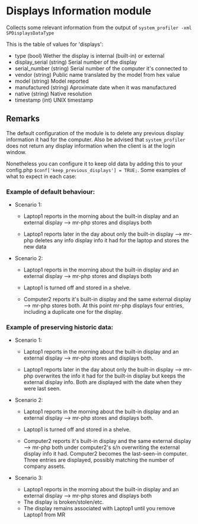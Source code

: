 Displays Information module
==============

Collects some relevant information from the output of `system_profiler -xml SPDisplaysDataType`

This is the table of values for 'displays':

* type (bool) Wether the display is internal (built-in) or external
* display_serial (string) Serial number of the display
* serial_number (string) Serial number of the computer it's connected to
* vendor (string) Public name translated by the model from hex value
* model (string) Model reported
* manufactured (string) Aproximate date when it was manufactured
* native (string) Native resolution
* timestamp (int) UNIX timestamp

Remarks
---

The default configuration of the module is to delete any previous display information it had for the computer. Also be advised that `system_profiler` does not return any display information when the client is at the login window.

Nonetheless you can configure it to keep old data by adding this to your config.php `$conf['keep_previous_displays'] = TRUE;`. Some examples of what to expect in each case:

### Example of default behaviour:

* Scenario 1:
  * Laptop1 reports in the morning about the built-in display and an external display --> mr-php stores and displays both

  * Laptop1 reports later in the day about only the built-in display --> mr-php deletes any info display info it had for the laptop and stores the new data
* Scenario 2:
  * Laptop1 reports in the morning about the built-in display and an external display --> mr-php stores and displays both

  * Laptop1 is turned off and stored in a shelve.

  * Computer2 reports it's built-in display and the same external display --> mr-php stores both. At this point mr-php displays four entries, including a duplicate one for the display.

### Example of preserving historic data:

* Scenario 1:
  * Laptop1 reports in the morning about the built-in display and an external display --> mr-php stores and displays both.

  * Laptop1 reports later in the day about only the built-in display --> mr-php overwrites the info it had for the built-in display but keeps the external display info. Both are displayed with the date when they were last seen.
* Scenario 2:
  * Laptop1 reports in the morning about the built-in display and an external display --> mr-php stores and displays both.

  * Laptop1 is turned off and stored in a shelve.

  * Computer2 reports it's built-in display and the same external display --> mr-php both under computer2's s/n overwriting the external display info it had. Computer2 becomes the last-seen-in computer. Three entries are displayed, possibly matching the number of company assets.

* Scenario 3:

  * Laptop1 reports in the morning about the built-in display and an external display --> mr-php stores and displays both
  * The display is broken/stolen/etc.
  * The display remains associated with Laptop1 until you remove Laptop1 from MR
